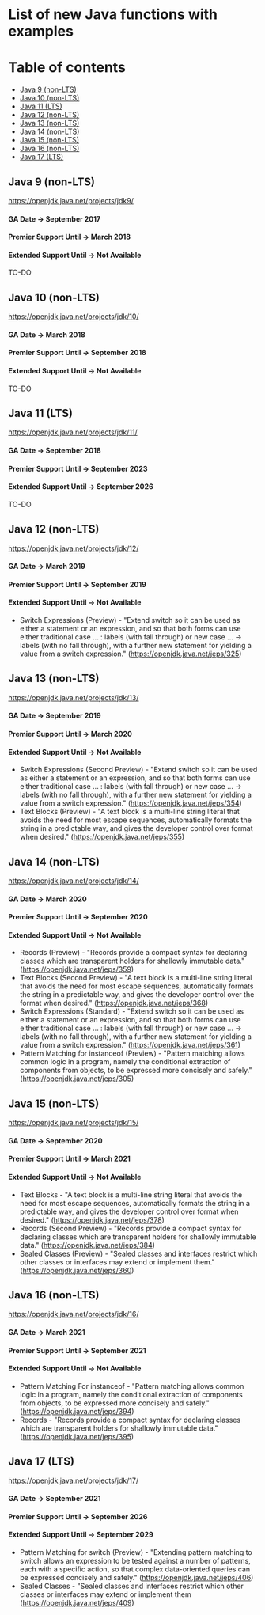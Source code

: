 # List of new Java functions with examples

# Table of contents

* [Java 9 (non-LTS)](#java-9-(non-LTS))
* [Java 10 (non-LTS)](#java-10-(non-LTS))
* [Java 11 (LTS)](#java-11-(LTS))
* [Java 12 (non-LTS)](#java-12-(non-LTS))
* [Java 13 (non-LTS)](#java-13-(non-LTS))
* [Java 14 (non-LTS)](#java-14-(non-LTS))
* [Java 15 (non-LTS)](#java-15-(non-LTS))
* [Java 16 (non-LTS)](#java-16-(non-LTS))
* [Java 17 (LTS)](#java-17-(LTS))

## Java 9 (non-LTS)

https://openjdk.java.net/projects/jdk9/

#### GA Date -> September 2017

#### Premier Support Until -> March 2018

#### Extended Support Until -> Not Available

TO-DO

## Java 10 (non-LTS)

https://openjdk.java.net/projects/jdk/10/

#### GA Date -> March 2018

#### Premier Support Until -> September 2018

#### Extended Support Until -> Not Available

TO-DO

## Java 11 (LTS)

https://openjdk.java.net/projects/jdk/11/

#### GA Date -> September 2018

#### Premier Support Until -> September 2023

#### Extended Support Until -> September 2026

TO-DO

## Java 12 (non-LTS)

https://openjdk.java.net/projects/jdk/12/

#### GA Date -> March 2019

#### Premier Support Until -> September 2019

#### Extended Support Until -> Not Available

* Switch Expressions (Preview) - "Extend switch so it can be used as either a statement or an expression, and so that
  both forms can use either traditional case ... : labels (with fall through) or new case ... -> labels (with no fall
  through), with a further new statement for yielding a value from a switch
  expression." (https://openjdk.java.net/jeps/325)

## Java 13 (non-LTS)

https://openjdk.java.net/projects/jdk/13/

#### GA Date -> September 2019

#### Premier Support Until -> March 2020

#### Extended Support Until -> Not Available

* Switch Expressions (Second Preview) - "Extend switch so it can be used as either a statement or an expression, and so
  that both forms can use either traditional case ... : labels (with fall through) or new case ... -> labels (with no
  fall through), with a further new statement for yielding a value from a switch
  expression." (https://openjdk.java.net/jeps/354)
* Text Blocks (Preview) - "A text block is a multi-line string literal that avoids the need for most escape sequences,
  automatically formats the string in a predictable way, and gives the developer control over format when
  desired." (https://openjdk.java.net/jeps/355)

## Java 14 (non-LTS)

https://openjdk.java.net/projects/jdk/14/

#### GA Date -> March 2020

#### Premier Support Until -> September 2020

#### Extended Support Until -> Not Available

* Records (Preview) - "Records provide a compact syntax for declaring classes which are transparent holders for
  shallowly immutable data." (https://openjdk.java.net/jeps/359)
* Text Blocks (Second Preview) - "A text block is a multi-line string literal that avoids the need for most escape
  sequences, automatically formats the string in a predictable way, and gives the developer control over the format when
  desired." (https://openjdk.java.net/jeps/368)
* Switch Expressions (Standard) - "Extend switch so it can be used as either a statement or an expression, and so that
  both forms can use either traditional case ... : labels (with fall through) or new case ... -> labels (with no fall
  through), with a further new statement for yielding a value from a switch
  expression." (https://openjdk.java.net/jeps/361)
* Pattern Matching for instanceof (Preview) - "Pattern matching allows common logic in a program, namely the conditional
  extraction of components from objects, to be expressed more concisely and safely." (https://openjdk.java.net/jeps/305)

## Java 15 (non-LTS)

https://openjdk.java.net/projects/jdk/15/

#### GA Date -> September 2020

#### Premier Support Until -> March 2021

#### Extended Support Until -> Not Available

* Text Blocks - "A text block is a multi-line string literal that avoids the need for most escape sequences,
  automatically formats the string in a predictable way, and gives the developer control over format when
  desired." (https://openjdk.java.net/jeps/378)
* Records (Second Preview) - "Records provide a compact syntax for declaring classes which are transparent holders for
  shallowly immutable data." (https://openjdk.java.net/jeps/384)
* Sealed Classes (Preview) - "Sealed classes and interfaces restrict which other classes or interfaces may extend or
  implement them." (https://openjdk.java.net/jeps/360)

## Java 16 (non-LTS)

https://openjdk.java.net/projects/jdk/16/

#### GA Date -> March 2021

#### Premier Support Until -> September 2021

#### Extended Support Until -> Not Available

* Pattern Matching For instanceof - "Pattern matching allows common logic in a program, namely the conditional
  extraction of components from objects, to be expressed more concisely and safely." (https://openjdk.java.net/jeps/394)
* Records - "Records provide a compact syntax for declaring classes which are transparent holders for shallowly
  immutable data." (https://openjdk.java.net/jeps/395)

## Java 17 (LTS)

https://openjdk.java.net/projects/jdk/17/

#### GA Date -> September 2021

#### Premier Support Until -> September 2026

#### Extended Support Until -> September 2029

* Pattern Matching for switch (Preview) - "Extending pattern matching to switch allows an expression to be tested
  against a number of patterns, each with a specific action, so that complex data-oriented queries can be expressed
  concisely and safely." (https://openjdk.java.net/jeps/406)
* Sealed Classes - "Sealed classes and interfaces restrict which other classes or interfaces may extend or implement
  them (https://openjdk.java.net/jeps/409)

